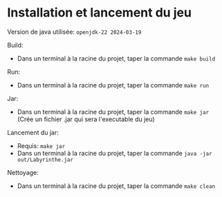 # Installation et lancement du jeu

Version de java utilisée: ```openjdk-22 2024-03-19```

Build: 
- Dans un terminal à la racine du projet, taper la commande ```make build```

Run: 
- Dans un terminal à la racine du projet, taper la commande ```make run```

Jar:
- Dans un terminal à la racine du projet, taper la commande ```make jar``` (Crée un fichier .jar qui sera l'executable du jeu)

Lancement du jar: 
- Requis: ```make jar```
- Dans un terminal à la racine du projet, taper la commande ```java -jar out/Labyrinthe.jar```

Nettoyage:
- Dans un terminal à la racine du projet, taper la commande ```make clean```

